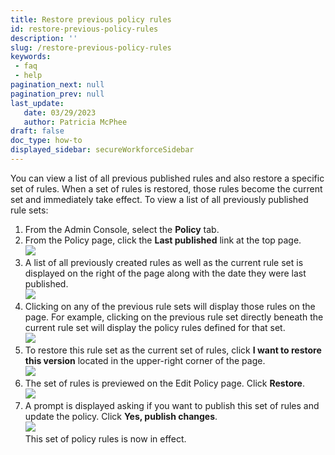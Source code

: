 ```yaml
---
title: Restore previous policy rules
id: restore-previous-policy-rules
description: ''
slug: /restore-previous-policy-rules
keywords: 
 - faq
 - help
pagination_next: null
pagination_prev: null
last_update: 
   date: 03/29/2023
   author: Patricia McPhee
draft: false
doc_type: how-to
displayed_sidebar: secureWorkforceSidebar
--- 
```



You can view a list of all previous published rules and also restore a specific set of rules. When a set of rules is restored, those rules become the current set and immediately take effect. To view a list of all previously published rule sets:

1.  From the Admin Console, select the **Policy** tab.
2.  From the Policy page, click the **Last published** link at the top page.  
    ![](/images/pol_restore_previous_rules.png)
3.  A list of all previously created rules as well as the current rule set is displayed on the right of the page along with the date they were last published.  
    ![](/images/pol_version_history.png)
4.  Clicking on any of the previous rule sets will display those rules on the page. For example, clicking on the previous rule set directly beneath the current rule set will display the policy rules defined for that set.  
    ![](/images/pol_previous_rules.png)
5.  To restore this rule set as the current set of rules, click **I want to restore this version** located in the upper-right corner of the page.  
    ![](/images/pol_restore_this_version.png)
6.  The set of rules is previewed on the Edit Policy page. Click **Restore**.   
    ![](/images/pol_restore_version.png)
7.  A prompt is displayed asking if you want to publish this set of rules and update the policy. Click **Yes, publish changes**.  
    ![](/images/pol_publish_changes.png)  
    This set of policy rules is now in effect.

